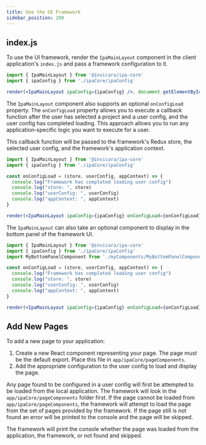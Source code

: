 ```yaml
---
title: Use the UI Framework
sidebar_position: 200
---
```


## index.js

To use the UI framework, render the `IpaMainLayout` component in the client application's `index.js` and pass a framework configuration to it.

```jsx
import { IpaMainLayout } from '@invicara/ipa-core'
import { ipaConfig } from './ipaCore/ipaConfig'

render(<IpaMainLayout ipaConfig={ipaConfig} />, document.getElementById('app'));
```

The `IpaMainLayout` component also supports an optional `onConfigLoad` property. The `onConfigLoad` property allows you to execute a callback function after the user has selected a project and a user config, and the user config has completed loading. This approach allows you to run any application-specific logic you want to execute for a user.

This callback function will be passed to the framework's Redux store, the selected user config, and the framework's application context.

```jsx
import { IpaMainLayout } from '@invicara/ipa-core'
import { ipaConfig } from './ipaCore/ipaConfig'

const onConfigLoad = (store, userConfig, appContext) => {
  console.log("Framework has completed loading user config")
  console.log("store: ", store)
  console.log("userConfig: ", userConfig)
  console.log("appContext: ", appContext)
}

render(<IpaMainLayout ipaConfig={ipaConfig} onConfigLoad={onConfigLoad}/>, document.getElementById('app'));
```

The `IpaMainLayout` can also take an optional component to display in the bottom panel of the framework UI.

```jsx
import { IpaMainLayout } from '@invicara/ipa-core'
import { ipaConfig } from './ipaCore/ipaConfig'
import MyBottomPanelComponent from './myComponents/MyBottomPanelComponent'

const onConfigLoad = (store, userConfig, appContext) => {
  console.log("Framework has completed loading user config")
  console.log("store: ", store)
  console.log("userConfig: ", userConfig)
  console.log("appContext: ", appContext)
}

render(<IpaMainLayout ipaConfig={ipaConfig} onConfigLoad={onConfigLoad} bottomPanelContent={MyBottomPanelComponent} />, document.getElementById('app'));
```

## Add New Pages 

To add a new page to your application:

1.  Create a new React component representing your page. The page must
    be the default export. Place this file in
    `app/ipaCore/pageComponents`.
2.  Add the appropriate configuration to the user config to load and
    display the page.

Any page found to be configured in a user config will first be attempted to be loaded from the local application. The framework will look in the `app/ipaCore/pageComponents` folder first. If the page cannot be loaded from `app/ipaCore/pageComponents`, the framework will attempt to load the page from the set of pages provided by the framework. If the page still is not found an error will be printed to the console and the page will be skipped.

The framework will print the console whether the page was loaded from the application, the framework, or not found and skipped.
